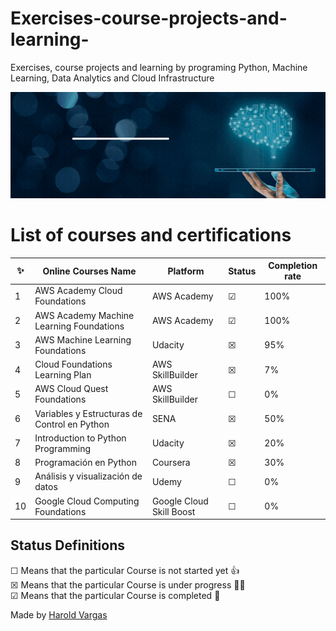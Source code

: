 # Exercises-course-projects-and-learning-
Exercises, course projects and learning by programing Python, Machine Learning, Data Analytics and Cloud Infrastructure 


![Banner](https://github.com/hvargasc/Exercises-course-projects-and-learning-/blob/main/BannerGit.gif)

# List of courses and certifications
✨| Online Courses Name | Platform | Status | Completion rate
--- | ---| ---| ---| ---
1 | AWS Academy Cloud Foundations | AWS Academy | &#9745; | 100%
2 | AWS Academy Machine Learning Foundations | AWS Academy | &#9745; | 100%
3 | AWS Machine Learning Foundations | Udacity |  &#9746; | 95%
4 | Cloud Foundations Learning Plan | AWS SkillBuilder | &#9746; | 7%
5 | AWS Cloud Quest Foundations | AWS SkillBuilder | &#9744; | 0%
6 | Variables y Estructuras de Control en Python | SENA |  &#9746; | 50%
7 | Introduction to Python Programming | Udacity |  &#9746; | 20%
8 | Programación en Python | Coursera | &#9746; | 30%
9 | Análisis y visualización de datos | Udemy |  &#9744; | 0%
10 | Google Cloud Computing Foundations | Google Cloud Skill Boost | &#9744; | 0%

## Status Definitions
 &#9744; Means that the particular Course is not started yet 👍 <br>
 &#9746; Means that the particular Course is under progress 👨‍💻 <br>
 &#9745; Means that the particular Course is completed 🎉
 
 Made by [Harold Vargas](https://github.com/hvargasc)

 
